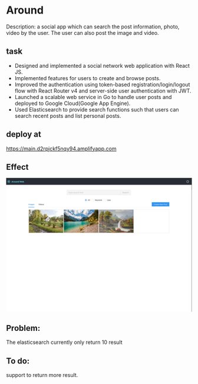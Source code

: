 # Around
Description: a social app which can search the post information, photo, video by the user. The user can also post the image and video.

## task
* Designed and implemented a social network web application with React JS.
* Implemented features for users to create and browse posts.
* Improved the authentication using token-based registration/login/logout flow with React Router v4 and server-side user authentication with JWT.
* Launched a scalable web service in Go to handle user posts and deployed to Google Cloud(Google App Engine).
* Used Elasticsearch to provide search functions such that users can search recent posts and list personal posts.


## deploy at
https://main.d2rpjckf5nqy94.amplifyapp.com

## Effect
![app](app.jpg)

## Problem:
The elasticsearch currently only return 10 result

## To do:
support to return more result.





 
